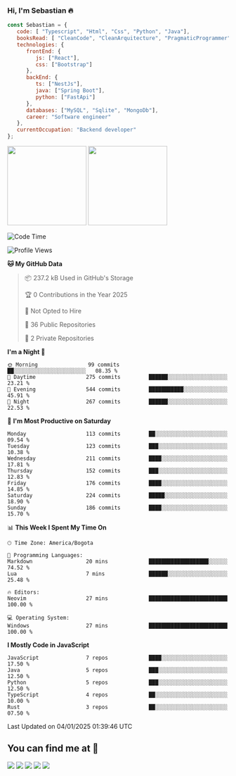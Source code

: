 ### Hi, I'm Sebastian :fire:

```js
const Sebastian = {
   code: [ "Typescript", "Html", "Css", "Python", "Java"],
   booksRead: [ "CleanCode", "CleanArquitecture", "PragmaticProgrammer"],
   technologies: {
      frontEnd: {
         js: ["React"],
         css: ["Bootstrap"]
      },
      backEnd: {
         ts: ["NestJs"],
         java: ["Spring Boot"],
         python: ["FastApi"]
      },
      databases: ["MySQL", "Sqlite", "MongoDb"],
      career: "Software engineer"
   },
   currentOccupation: "Backend developer"
};
```
<div>
<img height=180em src="https://github-readme-stats.vercel.app/api?username=XantX&theme=gruvbox&show_icons=true"/>
<img height=180em src="https://github-readme-stats.vercel.app/api/top-langs/?username=XantX&layout=compact&theme=gruvbox"/>
</div>

<!--START_SECTION:waka-->
![Code Time](http://img.shields.io/badge/Code%20Time-75%20hrs%2038%20mins-blue)

![Profile Views](http://img.shields.io/badge/Profile%20Views-1-blue)

**🐱 My GitHub Data** 

> 📦 237.2 kB Used in GitHub's Storage 
 > 
> 🏆 0 Contributions in the Year 2025
 > 
> 🚫 Not Opted to Hire
 > 
> 📜 36 Public Repositories 
 > 
> 🔑 2 Private Repositories 
 > 
**I'm a Night 🦉** 

```text
🌞 Morning                99 commits          ██░░░░░░░░░░░░░░░░░░░░░░░   08.35 % 
🌆 Daytime                275 commits         ██████░░░░░░░░░░░░░░░░░░░   23.21 % 
🌃 Evening                544 commits         ███████████░░░░░░░░░░░░░░   45.91 % 
🌙 Night                  267 commits         ██████░░░░░░░░░░░░░░░░░░░   22.53 % 
```
📅 **I'm Most Productive on Saturday** 

```text
Monday                   113 commits         ██░░░░░░░░░░░░░░░░░░░░░░░   09.54 % 
Tuesday                  123 commits         ███░░░░░░░░░░░░░░░░░░░░░░   10.38 % 
Wednesday                211 commits         ████░░░░░░░░░░░░░░░░░░░░░   17.81 % 
Thursday                 152 commits         ███░░░░░░░░░░░░░░░░░░░░░░   12.83 % 
Friday                   176 commits         ████░░░░░░░░░░░░░░░░░░░░░   14.85 % 
Saturday                 224 commits         █████░░░░░░░░░░░░░░░░░░░░   18.90 % 
Sunday                   186 commits         ████░░░░░░░░░░░░░░░░░░░░░   15.70 % 
```


📊 **This Week I Spent My Time On** 

```text
🕑︎ Time Zone: America/Bogota

💬 Programming Languages: 
Markdown                 20 mins             ███████████████████░░░░░░   74.52 % 
Lua                      7 mins              ██████░░░░░░░░░░░░░░░░░░░   25.48 % 

🔥 Editors: 
Neovim                   27 mins             █████████████████████████   100.00 % 

💻 Operating System: 
Windows                  27 mins             █████████████████████████   100.00 % 
```

**I Mostly Code in JavaScript** 

```text
JavaScript               7 repos             ████░░░░░░░░░░░░░░░░░░░░░   17.50 % 
Java                     5 repos             ███░░░░░░░░░░░░░░░░░░░░░░   12.50 % 
Python                   5 repos             ███░░░░░░░░░░░░░░░░░░░░░░   12.50 % 
TypeScript               4 repos             ██░░░░░░░░░░░░░░░░░░░░░░░   10.00 % 
Rust                     3 repos             ██░░░░░░░░░░░░░░░░░░░░░░░   07.50 % 
```




 Last Updated on 04/01/2025 01:39:46 UTC
<!--END_SECTION:waka-->

## You can find me at :eyes:

<div> 
  <a href="https://www.instagram.com/zxantx" target="_blank"><img src="https://img.shields.io/badge/-Instagram-%23E4405F?style=for-the-badge&logo=instagram&logoColor=white" target="_blank"></a>
 	<a href="https://www.twitch.tv/xantxx" target="_blank"><img src="https://img.shields.io/badge/Twitch-9146FF?style=for-the-badge&logo=twitch&logoColor=white" target="_blank"></a>
  <a href = "mailto:sebastian.diaz.trabajo@gmail.com"><img src="https://img.shields.io/badge/-Gmail-%23333?style=for-the-badge&logo=gmail&logoColor=white" target="_blank"></a>
  <a href="https://www.linkedin.com/in/sebastian-diaz-torres/" target="_blank"><img src="https://img.shields.io/badge/-LinkedIn-%230077B5?style=for-the-badge&logo=linkedin&logoColor=white" target="_blank"></a> 
    <a href="https://sebastiandiazweb.com/" target="_blank"><img src="https://img.shields.io/badge/-web-%23333?style=for-the-badge&logo=google-chrome&logoColor=yellow" target="_blank"></a> 
  
</div>

